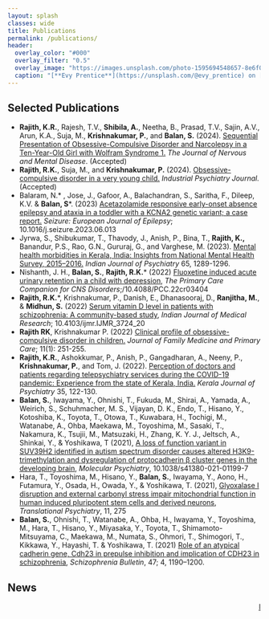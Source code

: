 ```yaml
---
layout: splash
classes: wide
title: Publications
permalink: /publications/
header:
  overlay_color: "#000"
  overlay_filter: "0.5"
  overlay_image: "https://images.unsplash.com/photo-1595694548657-8e6f0d681f8a?ixlib=rb-1.2.1&ixid=MnwxMjA3fDB8MHxwaG90by1wYWdlfHx8fGVufDB8fHx8&auto=format&fit=crop&w=1776&q=80"
  caption: "[**Evy Prentice**](https://unsplash.com/@evy_prentice) on [*Unsplash*](https://unsplash.com)"
---
```

## Selected Publications

* **Rajith, K.R.**, Rajesh, T.V., **Shibila, A.**, Neetha, B., Prasad, T.V., Sajin, A.V., Arun, K.A., Suja, M., **Krishnakumar, P.**, and **Balan, S.** (2024). [Sequential Presentation of Obsessive-Compulsive Disorder and Narcolepsy in a Ten-Year-Old Girl with Wolfram Syndrome 1.]() *The Journal of Nervous and Mental Disease*. (Accepted) 
* **Rajith, R.K.**, Suja, M., and **Krishnakumar, P.** (2024). [Obsessive-compulsive disorder in a very young child.]() *Industrial Psychiatry Journal.* (Accepted)
* Balaram, N.* , Jose, J., Gafoor, A., Balachandran, S., Saritha, F., Dileep, K.V. & **Balan, S***. (2023) [Acetazolamide responsive early-onset absence epilepsy and ataxia in a toddler with a KCNA2 genetic variant; a case report.](https://doi.org/10.1016/j.seizure.2023.06.013) *Seizure: European Journal of Epilepsy*; 10.1016/j.seizure.2023.06.013
* Jyrwa, S., Shibukumar, T., Thavody, J., Anish, P., Bina, T., **Rajith, K.,** Banandur, P.S., Rao, G.N., Gururaj, G., and Varghese, M. (2023). [Mental health morbidities in Kerala, India: Insights from National Mental Health Survey, 2015–2016.]( https://doi.org/10.4103%2Findianjpsychiatry.indianjpsychiatry_842_23) *Indian Journal of Psychiatry* 65, 1289-1296.
* Nishanth, J. H., **Balan, S.**, **Rajith, R.K.*** (2022) [Fluoxetine induced acute urinary retention in a child with depression](https://doi.org/10.4088/PCC.22cr03404), *The Primary Care Companion for CNS Disorders*;/10.4088/PCC.22cr03404
* **Rajith, R.K.***, Krishnakumar, P., Danish, E., Dhanasooraj, D., **Ranjitha, M.**, &  **Midhun, S.** (2022) [Serum vitamin D level in patients with schizophrenia: A community-based study](https://journals.lww.com/ijmr/Fulltext/2022/07000/Serum_vitamin_D_level_in_patients_with.23.aspx), *Indian Journal of Medical Research*; 10.4103/ijmr.IJMR_3724_20
* **Rajith RK**, Krishnakumar P. (2022) [Clinical profile of obsessive-compulsive disorder in children.](https://doi.org/10.4103/jfmpc.jfmpc_1328_21) *Journal of Family Medicine and Primary Care*; 11(1): 251-255.
* **Rajith, K.R.**, Ashokkumar, P., Anish, P., Gangadharan, A., Neeny, P., **Krishnakumar, P.**, and Tom, J. (2022). [Perception of doctors and patients regarding telepsychiatry services during the COVID-19 pandemic: Experience from the state of Kerala, India.](https://doi.org/10.30834/KJP.35.2.2023.333) *Kerala Journal of Psychiatry* 35, 122-130.
* **Balan, S.**, Iwayama, Y., Ohnishi, T., Fukuda, M., Shirai, A., Yamada, A., Weirich, S., Schuhmacher, M. S., Vijayan, D. K., Endo, T., Hisano, Y., Kotoshiba, K., Toyota, T., Otowa, T., Kuwabara, H., Tochigi, M., Watanabe, A., Ohba, Maekawa, M., Toyoshima, M., Sasaki, T., Nakamura, K., Tsujii, M., Matsuzaki, H., Zhang, K. Y. J., Jeltsch, A., Shinkai, Y., & Yoshikawa, T (2021), [A loss of function variant in SUV39H2 identified in autism spectrum disorder causes altered H3K9-trimethylation and dysregulation of protocadherin β cluster genes in the developing brain](https://doi.org/10.1038/s41380-021-01199-7), *Molecular Psychiatry*, 10.1038/s41380-021-01199-7 
* Hara, T., Toyoshima, M., Hisano, Y., **Balan, S.**, Iwayama, Y., Aono, H., Futamura, Y., Osada, H., Owada, Y., & Yoshikawa, T. (2021), [Glyoxalase I disruption and external carbonyl stress impair mitochondrial function in human induced pluripotent stem cells and derived neurons](https://doi.org/10.1038/s41398-021-01392-w), *Translational Psychiatry*, 11, 275
* **Balan, S.**, Ohnishi, T., Watanabe, A., Ohba, H., Iwayama, Y., Toyoshima, M., Hara, T., Hisano, Y., Miyasaka, Y., Toyota, T., Shimamoto-Mitsuyama, C., Maekawa, M., Numata, S., Ohmori, T., Shimogori, T., Kikkawa, Y., Hayashi, T. & Yoshikawa, T. (2021) [Role of an atypical cadherin gene, Cdh23 in prepulse inhibition and implication of CDH23 in schizophrenia](https://doi.org/10.1093/schbul/sbab007), *Schizophrenia Bulletin*, 47; 4, 1190–1200.

<!-- {% assign journal_list = site.publications.journals | join: ";" %} -->
<!-- {% include scholar/_includes/publications venue=journal_list link=true %} --> 
## News
<marquee direction = "left"><a href="https://imhansseminarseries.github.io/"> IMHANS Seminar Series in Psychiatry and Behavioral Neuroscience 2022 </a> </marquee>

<!--
## Conference
{% include scholar/_includes/publications venue_search="congress;symposium;conference" link=true %}

## Trade Publications
{% include trade_publications.html %} -->
